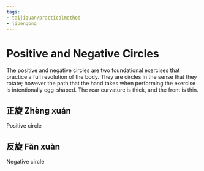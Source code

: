 ```yaml
---
tags:
- taijiquan/practicalmethod
- jibengong
---
```


# Positive and Negative Circles

The positive and negative circles are two foundational exercises that practice a full revolution of the body.
They are circles in the sense that they rotate; however the path that the hand takes when performing the exercise is intentionally egg-shaped.
The rear curvature is thick, and the front is thin.

## 正旋 Zhèng xuán

Positive circle

## 反旋 Fǎn xuàn

Negative circle
